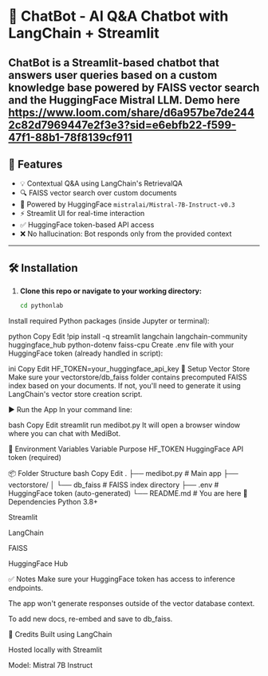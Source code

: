 # 💬 ChatBot - AI Q&A Chatbot with LangChain + Streamlit

ChatBot is a Streamlit-based chatbot that answers user queries based on a custom knowledge base powered by FAISS vector search and the HuggingFace Mistral LLM.
Demo here https://www.loom.com/share/d6a957be7de2442c82d7969447e2f3e3?sid=e6ebfb22-f599-47f1-88b1-78f8139cf911
---

## 🚀 Features

- 💡 Contextual Q&A using LangChain's RetrievalQA
- 🔍 FAISS vector search over custom documents
- 🤖 Powered by HuggingFace `mistralai/Mistral-7B-Instruct-v0.3`
- ⚡ Streamlit UI for real-time interaction
- ✅ HuggingFace token-based API access
- ❌ No hallucination: Bot responds only from the provided context

---

## 🛠️ Installation

1. **Clone this repo or navigate to your working directory:**
   ```bash
   cd pythonlab
Install required Python packages (inside Jupyter or terminal):

python
Copy
Edit
!pip install -q streamlit langchain langchain-community huggingface_hub python-dotenv faiss-cpu
Create .env file with your HuggingFace token (already handled in script):

ini
Copy
Edit
HF_TOKEN=your_huggingface_api_key
🧠 Setup Vector Store
Make sure your vectorstore/db_faiss folder contains precomputed FAISS index based on your documents. If not, you'll need to generate it using LangChain's vector store creation script.

▶️ Run the App
In your command line:

bash
Copy
Edit
streamlit run medibot.py
It will open a browser window where you can chat with MediBot.

🔐 Environment Variables
Variable	Purpose
HF_TOKEN	HuggingFace API token (required)

📦 Folder Structure
bash
Copy
Edit
.
├── medibot.py                # Main app
├── vectorstore/
│   └── db_faiss              # FAISS index directory
├── .env                      # HuggingFace token (auto-generated)
└── README.md                 # You are here
🧩 Dependencies
Python 3.8+

Streamlit

LangChain

FAISS

HuggingFace Hub

✅ Notes
Make sure your HuggingFace token has access to inference endpoints.

The app won't generate responses outside of the vector database context.

To add new docs, re-embed and save to db_faiss.

🙌 Credits
Built using LangChain

Hosted locally with Streamlit

Model: Mistral 7B Instruct
